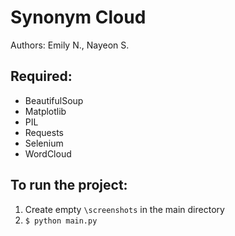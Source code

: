 # Synonym Cloud

Authors: Emily N., Nayeon S.

## Required:
- BeautifulSoup
- Matplotlib
- PIL
- Requests
- Selenium
- WordCloud

## To run the project:
1. Create empty `\screenshots` in the main directory
2. `$ python main.py`